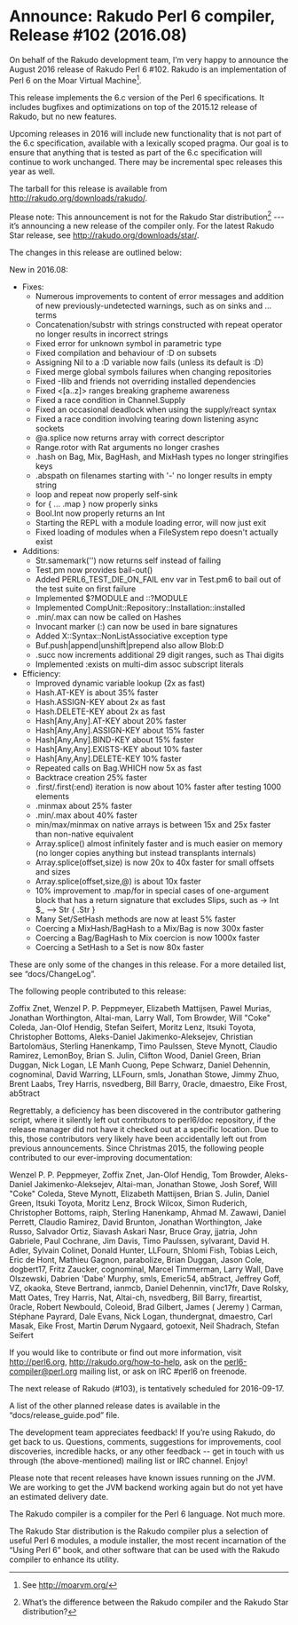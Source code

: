# Announce: Rakudo Perl 6 compiler, Release #102 (2016.08)

On behalf of the Rakudo development team, I’m very happy to announce the
August 2016 release of Rakudo Perl 6 #102. Rakudo is an implementation of
Perl 6 on the Moar Virtual Machine[^1].

This release implements the 6.c version of the Perl 6 specifications.
It includes bugfixes and optimizations on top of
the 2015.12 release of Rakudo, but no new features.

Upcoming releases in 2016 will include new functionality that is not
part of the 6.c specification, available with a lexically scoped
pragma. Our goal is to ensure that anything that is tested as part of the
6.c specification will continue to work unchanged. There may be incremental
spec releases this year as well.

The tarball for this release is available from <http://rakudo.org/downloads/rakudo/>.

Please note: This announcement is not for the Rakudo Star
distribution[^2] --- it’s announcing a new release of the compiler
only. For the latest Rakudo Star release, see
<http://rakudo.org/downloads/star/>.

The changes in this release are outlined below:

New in 2016.08:
 + Fixes:
    + Numerous improvements to content of error messages and addition
        of new previously-undetected warnings, such as on sinks and ... terms
    + Concatenation/substr with strings constructed with repeat operator
        no longer results in incorrect strings
    + Fixed error for unknown symbol in parametric type
    + Fixed compilation and behaviour of :D on subsets
    + Assigning Nil to a :D variable now fails (unless its default is :D)
    + Fixed merge global symbols failures when changing repositories
    + Fixed -Ilib and friends not overriding installed dependencies
    + Fixed <[a..z]> ranges breaking grapheme awareness
    + Fixed a race condition in Channel.Supply
    + Fixed an occasional deadlock when using the supply/react syntax
    + Fixed a race condition involving tearing down listening async sockets
    + @a.splice now returns array with correct descriptor
    + Range.rotor with Rat arguments no longer crashes
    + .hash on Bag, Mix, BagHash, and MixHash types no longer stringifies keys
    + .abspath on filenames starting with '-' no longer results in empty string
    + loop and repeat now properly self-sink
    + for { ... .map } now properly sinks
    + Bool.Int now properly returns an Int
    + Starting the REPL with a module loading error, will now just exit
    + Fixed loading of modules when a FileSystem repo doesn't actually exist
 + Additions:
    + Str.samemark('') now returns self instead of failing
    + Test.pm now provides bail-out()
    + Added PERL6_TEST_DIE_ON_FAIL env var in Test.pm6 to bail out of the
        test suite on first failure
    + Implemented $?MODULE and ::?MODULE
    + Implemented CompUnit::Repository::Installation::installed
    + .min/.max can now be called on Hashes
    + Invocant marker (:) can now be used in bare signatures
    + Added X::Syntax::NonListAssociative exception type
    + Buf.push|append|unshift|prepend also allow Blob:D
    + .succ now increments additional 29 digit ranges, such as Thai digits
    + Implemented :exists on multi-dim assoc subscript literals
 + Efficiency:
    + Improved dynamic variable lookup (2x as fast)
    + Hash.AT-KEY is about 35% faster
    + Hash.ASSIGN-KEY about 2x as fast
    + Hash.DELETE-KEY about 2x as fast
    + Hash[Any,Any].AT-KEY about 20% faster
    + Hash[Any,Any].ASSIGN-KEY about 15% faster
    + Hash[Any,Any].BIND-KEY about 15% faster
    + Hash[Any,Any].EXISTS-KEY about 10% faster
    + Hash[Any,Any].DELETE-KEY 10% faster
    + Repeated calls on Bag.WHICH now 5x as fast
    + Backtrace creation 25% faster
    + .first/.first(:end) iteration is now about 10% faster
        after testing 1000 elements
    + .minmax about 25% faster
    + .min/.max about 40% faster
    + min/max/minmax on native arrays is between 15x and 25x faster than
        non-native equivalent
    + Array.splice() almost infinitely faster and is much easier on memory (no
        longer copies anything but instead transplants internals)
    + Array.splice(offset,size) is now 20x to 40x faster for
        small offsets and sizes
    + Array.splice(offset,size,@) is about 10x faster
    + 10% improvement to .map/for in special cases of one-argument block that
        has a return signature that excludes Slips,
        such as -> Int $_ --> Str { .Str }
    + Many Set/SetHash methods are now at least 5% faster
    + Coercing a MixHash/BagHash to a Mix/Bag is now 300x faster
    + Coercing a Bag/BagHash to Mix coercion is now 1000x faster
    + Coercing a SetHash to a Set is now 80x faster

These are only some of the changes in this release. For a more
detailed list, see “docs/ChangeLog”.

The following people contributed to this release:

Zoffix Znet, Wenzel P. P. Peppmeyer, Elizabeth Mattijsen, Pawel Murias,
Jonathan Worthington, Altai-man, Larry Wall, Tom Browder, Will "Coke" Coleda,
Jan-Olof Hendig, Stefan Seifert, Moritz Lenz, Itsuki Toyota,
Christopher Bottoms, Aleks-Daniel Jakimenko-Aleksejev, Christian Bartolomäus,
Sterling Hanenkamp, Timo Paulssen, Steve Mynott, Claudio Ramirez, LemonBoy,
Brian S. Julin, Clifton Wood, Daniel Green, Brian Duggan, Nick Logan,
LE Manh Cuong, Pepe Schwarz, Daniel Dehennin, cognominal, David Warring,
LLFourn, smls, Jonathan Stowe, Jimmy Zhuo, Brent Laabs, Trey Harris, nsvedberg,
Bill Barry, 0racle, dmaestro, Eike Frost, ab5tract

Regrettably, a deficiency has been discovered in the contributor gathering
script, where it silently left out contributors to perl6/doc repository, if
the release manager did not have it checked out at a specific location. Due to
this, those contributors very likely have been accidentally left out from
previous announcements. Since Christmas 2015, the following people contributed
to our ever-improving documentation:

Wenzel P. P. Peppmeyer, Zoffix Znet, Jan-Olof Hendig, Tom Browder,
Aleks-Daniel Jakimenko-Aleksejev, Altai-man, Jonathan Stowe, Josh Soref,
Will "Coke" Coleda, Steve Mynott, Elizabeth Mattijsen, Brian S. Julin,
Daniel Green, Itsuki Toyota, Moritz Lenz, Brock Wilcox, Simon Ruderich,
Christopher Bottoms, raiph, Sterling Hanenkamp, Ahmad M. Zawawi, Daniel Perrett,
Claudio Ramirez, David Brunton, Jonathan Worthington, Jake Russo,
Salvador Ortiz, Siavash Askari Nasr, Bruce Gray, jjatria, John Gabriele,
Paul Cochrane, Jim Davis, Timo Paulssen, sylvarant, David H. Adler,
Sylvain Colinet, Donald Hunter, LLFourn, Shlomi Fish, Tobias Leich,
Eric de Hont, Mathieu Gagnon, parabolize, Brian Duggan, Jason Cole, dogbert17,
Fritz Zaucker, cognominal, Marcel Timmerman, Larry Wall, Dave Olszewski,
Dabrien 'Dabe' Murphy, smls, Emeric54, ab5tract, Jeffrey Goff, VZ, okaoka,
Steve Bertrand, ianmcb, Daniel Dehennin, vinc17fr, Dave Rolsky, Matt Oates,
Trey Harris, Nat, Altai-ch, nsvedberg, Bill Barry, fireartist, 0racle,
Robert Newbould, Coleoid, Brad Gilbert, James ( Jeremy ) Carman,
Stéphane Payrard, Dale Evans, Nick Logan, thundergnat, dmaestro, Carl Masak,
Eike Frost, Martin Dørum Nygaard, gotoexit, Neil Shadrach, Stefan Seifert

If you would like to contribute or find out more information, visit
<http://perl6.org>, <http://rakudo.org/how-to-help>, ask on the
<perl6-compiler@perl.org> mailing list, or ask on IRC #perl6 on freenode.

The next release of Rakudo (#103), is tentatively scheduled for 2016-09-17.

A list of the other planned release dates is available in the
“docs/release_guide.pod” file.

The development team appreciates feedback! If you’re using Rakudo, do
get back to us. Questions, comments, suggestions for improvements, cool
discoveries, incredible hacks, or any other feedback -- get in touch with
us through (the above-mentioned) mailing list or IRC channel. Enjoy!

Please note that recent releases have known issues running on the JVM.
We are working to get the JVM backend working again but do not yet have
an estimated delivery date.

[^1]: See <http://moarvm.org/>

[^2]: What’s the difference between the Rakudo compiler and the Rakudo
Star distribution?

The Rakudo compiler is a compiler for the Perl 6 language.
Not much more.

The Rakudo Star distribution is the Rakudo compiler plus a selection
of useful Perl 6 modules, a module installer, the most recent
incarnation of the “Using Perl 6” book, and other software that can
be used with the Rakudo compiler to enhance its utility.
